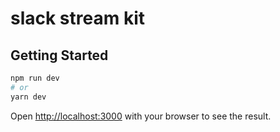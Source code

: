 # slack stream kit

## Getting Started

```bash
npm run dev
# or
yarn dev
```

Open [http://localhost:3000](http://localhost:3000) with your browser to see the result.
